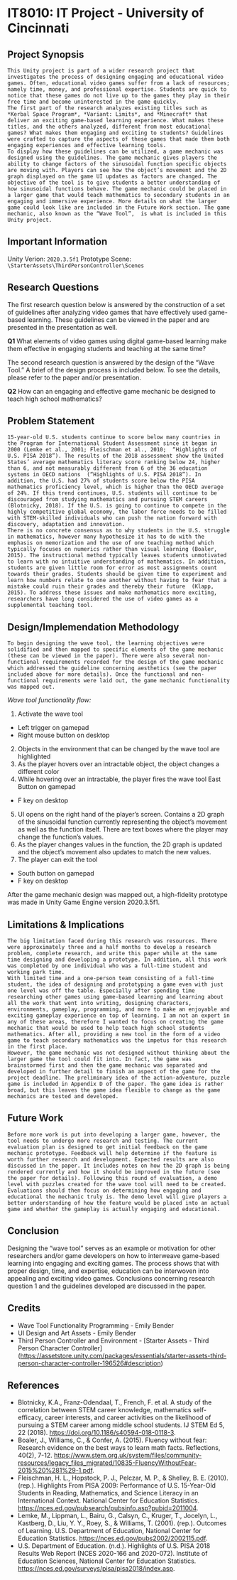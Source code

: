 # IT8010: IT Project - University of Cincinnati

## Project Synopsis
 	This Unity project is part of a wider research project that investigates the process of designing engaging and educational video games. Often, educational video games suffer from a lack of resources; namely time, money, and professional expertise. Students are quick to notice that these games do not live up to the games they play in their free time and become uninterested in the game quickly. 
 	The first part of the research analyzes existing titles such as *Kerbal Space Program*, *Variant: Limits*, and *Minecraft* that deliver an exciting game-based learning experience. What makes these titles, and the others analyzed, different from most educational games? What makes them engaging and exciting to students? Guidelines were crafted to capture the aspects of these games that made them both engaging experiences and effective learning tools. 
 	To display how these guidelines can be utilized, a game mechanic was designed using the guidelines. The game mechanic gives players the ability to change factors of the sinusoidal function specific objects are moving with. Players can see how the object’s movement and the 2D graph displayed on the game UI updates as factors are changed. The objective of the tool is to give students a better understanding of how sinusoidal functions behave. The game mechanic could be placed in a larger game that would teach mathematics to secondary students in an engaging and immersive experience. More details on what the larger game could look like are included in the Future Work section. The game mechanic, also known as the “Wave Tool”,  is what is included in this Unity project. 

## Important Information
Unity Verion: `2020.3.5f1`
Prototype Scene: `\StarterAssets\ThirdPersonController\Scenes`

## Research Questions
 The first research question below is answered by the construction of a set of guidelines after analyzing video games that have effectively used game-based learning. These guidelines can be viewed in the paper and are presented in the presentation as well.

**Q1** What elements of video games using digital game-based learning make them effective in engaging students and teaching at the same time? 

The second research question is answered by the design of the “Wave Tool.” A brief of the design process is included below. To see the details, please refer to the paper and/or presentation.

**Q2** How can an engaging and effective game mechanic be designed to teach high school mathematics? 

## Problem Statement
 	15-year-old U.S. students continue to score below many countries in the Program for International Student Assessment since it began in 2000 (Lemke et al., 2001; Fleischman et al., 2010;  “Highlights of U.S. PISA 2018”). The results of the 2018 assessment show the United States’ average mathematics literacy score ranking below 24, higher than 6, and not measurably different from 6 of the 36 education systems in OECD nations  (“Highlights of U.S. PISA 2018”). In addition, the U.S. had 27% of students score below the PISA mathematics proficiency level, which is higher than the OECD average of 24%. If this trend continues, U.S. students will continue to be discouraged from studying mathematics and pursuing STEM careers (Blotnicky, 2018). If the U.S. is going to continue to compete in the highly competitive global economy, the labor force needs to be filled with STEM-skilled individuals who can push the nation forward with discovery, adaptation and innovation. 
	There is no concrete consensus as to why students in the U.S. struggle in mathematics, however many hypothesize it has to do with the emphasis on memorization and the use of one teaching method which typically focuses on numerics rather than visual learning (Boaler, 2015). The instructional method typically leaves students unmotivated to learn with no intuitive understanding of mathematics. In addition, students are given little room for error as most assignments count towards their grades. Students should be given time to experiment and learn how numbers relate to one another without having to fear that a mistake could ruin their grades and thereby their future  (Klapp, 2015). To address these issues and make mathematics more exciting, researchers have long considered the use of video games as a supplemental teaching tool. 


## Design/Implemendation Methodology
 	To begin designing the wave tool, the learning objectives were solidified and then mapped to specific elements of the game mechanic (these can be viewed in the paper). There were also several non-functional requirements recorded for the design of the game mechanic which addressed the guideline concerning aesthetics (see the paper included above for more details). Once the functional and non-functional requirements were laid out, the game mechanic functionality was mapped out.
*Wave tool functionality flow:*
1. Activate the wave tool
  - Left trigger on gamepad
  - Right mouse button on desktop
2. Objects in the environment that can be changed by the wave tool are highlighted
3. As the player hovers over an intractable object, the object changes a different color
4. While hovering over an intractable, the player fires the wave tool
East Button on gamepad
  - F key on desktop
5. UI opens on the right hand of the player’s screen. Contains a 2D graph of the sinusoidal function currently representing the object’s movement as well as the function itself. There are text boxes where the player may change the function’s values.
6. As the player changes values in the function, the 2D graph is updated and the object’s movement also updates to match the new values.  
7. The player can exit the tool
  - South button on gamepad
  - F key on desktop

  After the game mechanic design was mapped out, a high-fidelity prototype was made in Unity Game Engine version 2020.3.5f1.

## Limitations & Implications
 	The big limitation faced during this research was resources. There were approximately three and a half months to develop a research problem, complete research, and write this paper while at the same time designing and developing a prototype. In addition, all this work was completed by one individual who was a full-time student and working park time. 
	With limited time and a one-person team consisting of a full-time student, the idea of designing and prototyping a game even with just one level was off the table. Especially after spending time researching other games using game-based learning and learning about all the work that went into writing, designing characters, environments, gameplay, programming, and more to make an enjoyable and exciting gameplay experience on top of learning. I am not an expert in any of these areas, therefore I wanted to focus on creating the game mechanic that would be used to help teach high school students mathematics. After all, providing a new tool in the form of a video game to teach secondary mathematics was the impetus for this research in the first place. 
 	However, the game mechanic was not designed without thinking about the larger game the tool could fit into. In fact, the game was brainstormed first and then the game mechanic was separated and developed in further detail to finish an aspect of the game for the project deadline. The preliminary idea of the action-adventure, puzzle game is included in Appendix D of the paper. The game idea is rather broad, but this leaves the game idea flexible to change as the game mechanics are tested and developed.

## Future Work
 	Before more work is put into developing a larger game, however, the tool needs to undergo more research and testing. The current evaluation plan is designed to get initial feedback on the game mechanic prototype. Feedback will help determine if the feature is worth further research and development. Expected results are also discussed in the paper. It includes notes on how the 2D graph is being rendered currently and how it should be improved in the future (see the paper for details). Following this round of evaluation, a demo level with puzzles created for the wave tool will need to be created. Evaluations should then focus on determining how engaging and educational the mechanic truly is. The demo level will give players a better understanding of how the feature would be placed into an actual game and whether the gameplay is actually engaging and educational. 

## Conclusion
  Designing the “wave tool” serves as an example or motivation for other researchers and/or game developers on how to interweave game-based learning into engaging and exciting games. The process shows that with proper design, time, and expertise, education can be interwoven into appealing and exciting video games.
  Conclusions concerning research question 1 and the guidelines developed are discussed in the paper. 


## Credits
- Wave Tool Functionality Programming - Emily Bender 
- UI Design and Art Assets - Emily Bender 
- Third Person Controller and Environment - [Starter Assets - Third Person Character Controller] (https://assetstore.unity.com/packages/essentials/starter-assets-third-person-character-controller-196526#description)

## References
- Blotnicky, K.A., Franz-Odendaal, T., French, F. et al. A study of the correlation between STEM career knowledge, mathematics self-efficacy, career interests, and career activities on the likelihood of pursuing a STEM career among middle school students. IJ STEM Ed 5, 22 (2018). https://doi.org/10.1186/s40594-018-0118-3.
- Boaler, J., Williams, C., & Confer, A. (2015). Fluency without fear: Research evidence on the best ways to learn math facts. Reflections, 40(2), 7-12. https://www.stem.org.uk/system/files/community-resources/legacy_files_migrated/10835-FluencyWithoutFear-2015%20%281%29-1.pdf.
- Fleischman, H. L., Hopstock, P. J., Pelczar, M. P., & Shelley, B. E. (2010). (rep.). Highlights From PISA 2009: Performance of U.S. 15-Year-Old Students in Reading, Mathematics, and Science Literacy in an International Context. National Center for Education Statistics. https://nces.ed.gov/pubsearch/pubsinfo.asp?pubid=2011004.
- Lemke, M., Lippman, L., Bairu, G., Calsyn, C., Kruger, T., Jocelyn, L., Kastberg, D., Liu, Y. Y., Roey, S., & Williams, T. (2001). (rep.). Outcomes of Learning. U.S. Department of Education, National Center for Education Statistics. https://nces.ed.gov/pubs2002/2002115.pdf.
- U.S. Department of Education. (n.d.).  Highlights of U.S. PISA 2018 Results Web Report (NCES 2020-166 and 2020-072). Institute of Education Sciences, National Center for Education Statistics. https://nces.ed.gov/surveys/pisa/pisa2018/index.asp.


